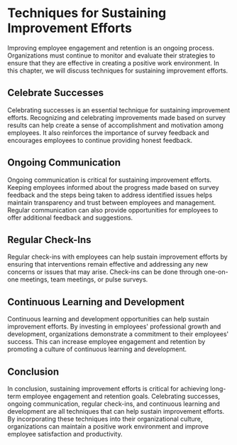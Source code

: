# Techniques for Sustaining Improvement Efforts

Improving employee engagement and retention is an ongoing process. Organizations must continue to monitor and evaluate their strategies to ensure that they are effective in creating a positive work environment. In this chapter, we will discuss techniques for sustaining improvement efforts.

Celebrate Successes
-------------------

Celebrating successes is an essential technique for sustaining improvement efforts. Recognizing and celebrating improvements made based on survey results can help create a sense of accomplishment and motivation among employees. It also reinforces the importance of survey feedback and encourages employees to continue providing honest feedback.

Ongoing Communication
---------------------

Ongoing communication is critical for sustaining improvement efforts. Keeping employees informed about the progress made based on survey feedback and the steps being taken to address identified issues helps maintain transparency and trust between employees and management. Regular communication can also provide opportunities for employees to offer additional feedback and suggestions.

Regular Check-Ins
-----------------

Regular check-ins with employees can help sustain improvement efforts by ensuring that interventions remain effective and addressing any new concerns or issues that may arise. Check-ins can be done through one-on-one meetings, team meetings, or pulse surveys.

Continuous Learning and Development
-----------------------------------

Continuous learning and development opportunities can help sustain improvement efforts. By investing in employees' professional growth and development, organizations demonstrate a commitment to their employees' success. This can increase employee engagement and retention by promoting a culture of continuous learning and development.

Conclusion
----------

In conclusion, sustaining improvement efforts is critical for achieving long-term employee engagement and retention goals. Celebrating successes, ongoing communication, regular check-ins, and continuous learning and development are all techniques that can help sustain improvement efforts. By incorporating these techniques into their organizational culture, organizations can maintain a positive work environment and improve employee satisfaction and productivity.
